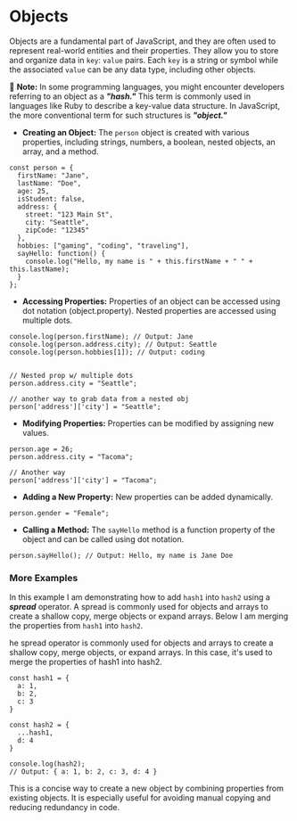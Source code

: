 # Objects

Objects are a fundamental part of JavaScript, and they are often used to represent real-world entities and their properties. They allow you to store and organize data in `key`: `value` pairs. Each `key` is a string or symbol while the associated `value` can be any data type, including other objects.

:brain: **Note:** In some programming languages, you might encounter developers referring to an object as a ***"hash."*** This term is commonly used in languages like Ruby to describe a key-value data structure. In JavaScript, the more conventional term for such structures is ***"object."***

- **Creating an Object:** The `person` object is created with various properties, including strings, numbers, a boolean, nested objects, an array, and a method.

```
const person = {
  firstName: "Jane",
  lastName: "Doe",
  age: 25,
  isStudent: false,
  address: {
    street: "123 Main St",
    city: "Seattle",
    zipCode: "12345"
  },
  hobbies: ["gaming", "coding", "traveling"],
  sayHello: function() {
    console.log("Hello, my name is " + this.firstName + " " + this.lastName);
  }
};
```

- **Accessing Properties:** Properties of an object can be accessed using dot notation (object.property). Nested properties are accessed using multiple dots.

```
console.log(person.firstName); // Output: Jane
console.log(person.address.city); // Output: Seattle
console.log(person.hobbies[1]); // Output: coding


// Nested prop w/ multiple dots
person.address.city = "Seattle";

// another way to grab data from a nested obj
person['address']['city'] = "Seattle";
```

- **Modifying Properties:** Properties can be modified by assigning new values.

```
person.age = 26;
person.address.city = "Tacoma";

// Another way 
person['address']['city'] = "Tacoma";
```

- **Adding a New Property:** New properties can be added dynamically.

```
person.gender = "Female";
```

- **Calling a Method:** The `sayHello` method is a function property of the object and can be called using dot notation.
```
person.sayHello(); // Output: Hello, my name is Jane Doe
```

### More Examples

In this example I am demonstrating how to add `hash1` into `hash2` using a ***spread*** operator. A spread is commonly used for objects and arrays to create a shallow copy, merge objects or expand arrays. Below I am merging the properties from `hash1` into `hash2`.

he spread operator is commonly used for objects and arrays to create a shallow copy, merge objects, or expand arrays. In this case, it's used to merge the properties of hash1 into hash2.

```
const hash1 = {
  a: 1,
  b: 2,
  c: 3
}

const hash2 = {
  ...hash1,
  d: 4
}

console.log(hash2);
// Output: { a: 1, b: 2, c: 3, d: 4 }
```
This is a concise way to create a new object by combining properties from existing objects. It is especially useful for avoiding manual copying and reducing redundancy in code.